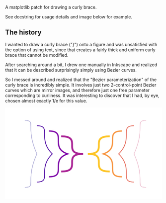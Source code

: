 A matplotlib patch for drawing a curly brace.

See docstring for usage details and image below for example.

The history
-----------
I wanted to draw a curly brace ("}") onto a figure and was unsatisfied with the option of using text, since that creates a fairly thick and uniform curly brace that cannot be modified.

After searching around a bit, I drew one manually in Inkscape and realized that it can be described surprisingly simply using Bezier curves.

So I messed around and realized that the "Bezier parameterization" of the curly brace is incredibly simple. It involves just two 2-control-point Bezier curves which are mirror images, and therefore just one free parameter corresponding to curliness. It was interesting to discover that I had, by eye, chosen almost exactly 1/e for this value.

![img not found](./example.png)
